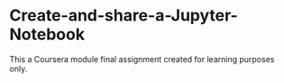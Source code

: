 # Create-and-share-a-Jupyter-Notebook
This a Coursera module final assignment
created for learning purposes only.
